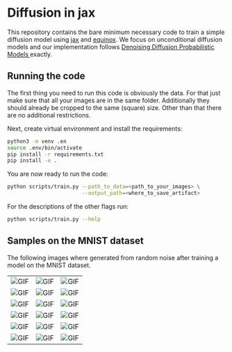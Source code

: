# Diffusion in jax

This repository contains the bare minimum necessary code to train a
simple diffusion model using
[jax](https://github.com/google/jax?tab=readme-ov-file) and
[equinox](https://github.com/patrick-kidger/equinox). We focus on
unconditional diffusion models and our implementation follows [Denoising Diffusion Probabilistic Models
](https://arxiv.org/abs/2006.11239) exactly.


## Running the code

The first thing you need to run this code is obviously the data. For
that just make sure that all your images are in the same
folder. Additionally they should already be cropped to the same
(square) size. Other than that there are no additional restrictions.

Next, create  virtual environment and install the requirements:

```bash
python3 -m venv .en
source .env/bin/activate
pip install -r requirements.txt
pip install -e .
```


You are now ready to run the code:

```bash
python scripts/train.py --path_to_data=<path_to_your_images> \
                        --output_path=<where_to_save_artifact>
```

For the descriptions of the other flags run:

```bash
python scripts/train.py --help
```

## Samples on the MNIST dataset

The following images where generated from random noise after training
a model on the MNIST dataset.

|          |          |          |
|---|---|---|
| ![GIF](readme_images/sample_0.gif) | ![GIF](readme_images/sample_1.gif) | ![GIF](readme_images/sample_2.gif) |
| ![GIF](readme_images/sample_3.gif) | ![GIF](readme_images/sample_4.gif) | ![GIF](readme_images/sample_5.gif) |
| ![GIF](readme_images/sample_6.gif) | ![GIF](readme_images/sample_7.gif) | ![GIF](readme_images/sample_8.gif) |
| ![GIF](readme_images/sample_9.gif) | ![GIF](readme_images/sample_10.gif) | ![GIF](readme_images/sample_11.gif) |
| ![GIF](readme_images/sample_12.gif) | ![GIF](readme_images/sample_13.gif) | ![GIF](readme_images/sample_14.gif) |
| ![GIF](readme_images/sample_15.gif) | ![GIF](readme_images/sample_16.gif) | ![GIF](readme_images/sample_17.gif) |

